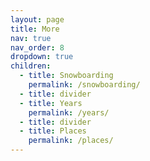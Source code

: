 ```yaml
---
layout: page
title: More
nav: true
nav_order: 8
dropdown: true
children:
  - title: Snowboarding
    permalink: /snowboarding/
  - title: divider
  - title: Years
    permalink: /years/
  - title: divider
  - title: Places
    permalink: /places/
---
```


